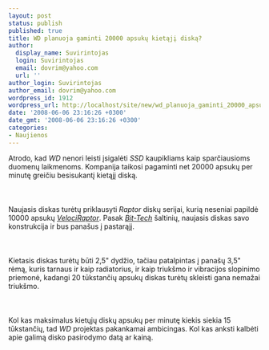 ```yaml
---
layout: post
status: publish
published: true
title: WD planuoja gaminti 20000 apsukų kietąjį diską?
author:
  display_name: Suvirintojas
  login: Suvirintojas
  email: dovrim@yahoo.com
  url: ''
author_login: Suvirintojas
author_email: dovrim@yahoo.com
wordpress_id: 1912
wordpress_url: http://localhost/site/new/wd_planuoja_gaminti_20000_apsuku_kietaji_diska_/
date: '2008-06-06 23:16:26 +0300'
date_gmt: '2008-06-06 23:16:26 +0300'
categories:
- Naujienos
---
```

<p>Atrodo, kad <i>WD</i> nenori leisti įsigalėti <i>SSD</i> kaupikliams kaip sparčiausioms duomenų laikmenoms. Kompanija taikosi pagaminti net 20000 apsukų per minutę greičiu besisukantį kietąjį diską.<br />
<br><br />
<br>Naujasis diskas turėtų priklausyti <i>Raptor</i> diskų serijai, kurią neseniai papildė 10000 apsukų <a class="ns" href="http://www.technews.lt/index.php?id=Kas&amp;Id=1504"><i>VelociRaptor</i></a>. Pasak <a class="ns" href="http://www.bit-tech.net/news/2008/06/06/western-digital-working-on-20-000-rpm-raptor/1"><i>Bit-Tech</i></a> šaltinių, naujasis diskas savo konstrukcija ir bus panašus į pastarąjį.<br />
<br><br />
<br>Kietasis diskas turėtų būti 2,5&quot; dydžio, tačiau patalpintas į panašų 3,5&quot; rėmą, kuris tarnaus ir kaip radiatorius, ir kaip triukšmo ir vibracijos slopinimo priemonė, kadangi 20 tūkstančių apsukų diskas turėtų skleisti gana nemažai triukšmo.<br />
<br><br />
<br>Kol kas maksimalus kietųjų diskų apsukų per minutę kiekis siekia 15 tūkstančių, tad <i>WD</i> projektas pakankamai ambicingas. Kol kas anksti kalbėti apie galimą disko pasirodymo datą ar kainą.<br />
<br><br />
<br><br />
<br></p>
